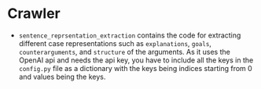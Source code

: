 # Crawler


* `sentence_reprsentation_extraction` contains the code for extracting different case representations such as `explanations`, `goals`, `counterarguments`, and `structure` of the arguments. As it uses the OpenAI api and needs the api key, you have to include all the keys in the `config.py` file as a dictionary with the keys being indices starting from 0 and values being the keys.